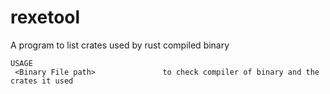 # rexetool
A program to list crates used by rust compiled binary
```
USAGE
 <Binary File path>               to check compiler of binary and the crates it used
```
